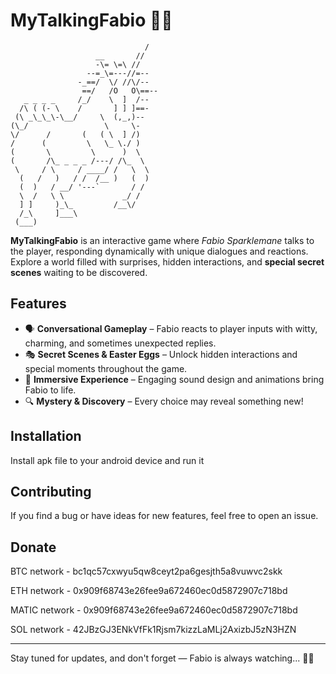 # MyTalkingFabio 🦄✨

```
                              /
                   __       //
                   -\= \=\ //
                 --=_\=---//=--
               -_==/  \/ //\/--
                ==/   /O   O\==--
   _ _ _ _     /_/    \  ]  /--
  /\ ( (- \    /       ] ] ]==-
 (\ _\_\_\-\__/     \  (,_,)--
(\_/                 \     \-
\/      /       (   ( \  ] /)
/      (         \   \_ \./ )
(       \         \      )  \
(       /\_ _ _ _ /---/ /\_  \
 \     / \     / ____/ /   \  \
  (   /   )   / /  /__ )   (  )
  (  )   / __/ '---`       / /
  \  /   \ \             _/ /
  ] ]     )_\_         /__\/
  /_\     ]___\
 (___)
```

**MyTalkingFabio** is an interactive game where *Fabio Sparklemane* talks to the player, responding dynamically with unique dialogues and reactions. Explore a world filled with surprises, hidden interactions, and **special secret scenes** waiting to be discovered.  

## Features  
- 🗣️ **Conversational Gameplay** – Fabio reacts to player inputs with witty, charming, and sometimes unexpected replies.  
- 🎭 **Secret Scenes & Easter Eggs** – Unlock hidden interactions and special moments throughout the game.  
- 🌟 **Immersive Experience** – Engaging sound design and animations bring Fabio to life.  
- 🔍 **Mystery & Discovery** – Every choice may reveal something new!  

## Installation 
Install apk file to your android device and run it

## Contributing  
If you find a bug or have ideas for new features, feel free to open an issue.  

## Donate
BTC network - bc1qc57cxwyu5qw8ceyt2pa6gesjth5a8vuwvc2skk

ETH network - 0x909f68743e26fee9a672460ec0d5872907c718bd

MATIC network - 0x909f68743e26fee9a672460ec0d5872907c718bd

SOL network - 42JBzGJ3ENkVfFk1Rjsm7kizzLaMLj2AxizbJ5zN3HZN

---  
Stay tuned for updates, and don't forget — Fabio is always watching... 👀✨
